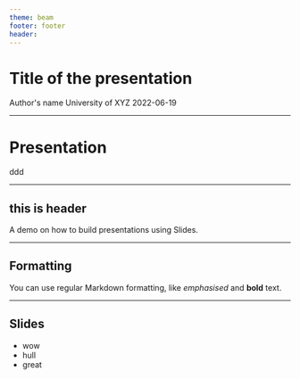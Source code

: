 ```yaml
---
theme: beam
footer: footer
header:
---
```

<!-- _class: title -->
# Title of the presentation
Author's name
University of XYZ
2022-06-19

---

# Presentation
ddd

---

## this is header

A demo on how to build presentations using Slides.

---

## Formatting

You can use regular Markdown formatting, like *emphasised* and **bold** text.

---

## Slides
- wow
- hull
- great